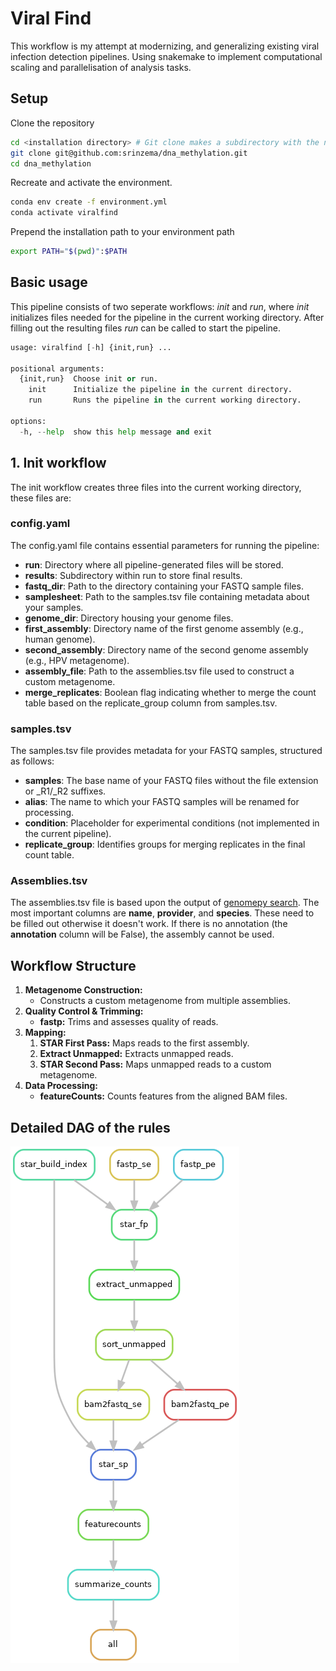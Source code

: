 # Viral Find

This workflow is my attempt at modernizing, and generalizing existing viral infection detection pipelines. Using snakemake to implement computational scaling and parallelisation of analysis tasks.

## Setup

Clone the repository

```bash
cd <installation directory> # Git clone makes a subdirectory with the name of the repository
git clone git@github.com:srinzema/dna_methylation.git
cd dna_methylation
```

Recreate and activate the environment.
```bash
conda env create -f environment.yml
conda activate viralfind
```

Prepend the installation path to your environment path
```bash
export PATH="$(pwd)":$PATH
```

## Basic usage
This pipeline consists of two seperate workflows: *init* and *run*, where *init* initializes files needed for the pipeline in the current working directory. After filling out the resulting files *run* can be called to start the pipeline.

``` Python
usage: viralfind [-h] {init,run} ...

positional arguments:
  {init,run}  Choose init or run.
    init      Initialize the pipeline in the current directory.
    run       Runs the pipeline in the current working directory.

options:
  -h, --help  show this help message and exit
```

## 1. Init workflow
The init workflow creates three files into the current working directory, these files are:

### config.yaml
The config.yaml file contains essential parameters for running the pipeline:
- **run**: Directory where all pipeline-generated files will be stored.
- **results**: Subdirectory within run to store final results.
- **fastq_dir**: Path to the directory containing your FASTQ sample files.
- **samplesheet**: Path to the samples.tsv file containing metadata about your samples.
- **genome_dir**: Directory housing your genome files.
- **first_assembly**: Directory name of the first genome assembly (e.g., human genome).
- **second_assembly**: Directory name of the second genome assembly (e.g., HPV metagenome).
- **assembly_file**: Path to the assemblies.tsv file used to construct a custom metagenome.
- **merge_replicates**: Boolean flag indicating whether to merge the count table based on the replicate_group column from samples.tsv.

### samples.tsv
The samples.tsv file provides metadata for your FASTQ samples, structured as follows:
- **samples**: The base name of your FASTQ files without the file extension or _R1/_R2 suffixes.
- **alias**: The name to which your FASTQ samples will be renamed for processing.
- **condition**: Placeholder for experimental conditions (not implemented in the current pipeline).
- **replicate_group**: Identifies groups for merging replicates in the final count table.

### Assemblies.tsv
The assemblies.tsv file is based upon the output of [genomepy search](https://github.com/vanheeringen-lab/genomepy). 
The most important columns are **name**, **provider**, and **species**. These need to be filled out otherwise it doesn't work.
If there is no annotation (the **annotation** column will be False), the assembly cannot be used.

## Workflow Structure
1. **Metagenome Construction:**
    - Constructs a custom metagenome from multiple assemblies.
2. **Quality Control & Trimming:**
    - **fastp:** Trims and assesses quality of reads.
3. **Mapping:**
	1. **STAR First Pass:** Maps reads to the first assembly.
	2. **Extract Unmapped:** Extracts unmapped reads.
	3. **STAR Second Pass:** Maps unmapped reads to a custom metagenome.
4. **Data Processing:**
    - **featureCounts:** Counts features from the aligned BAM files.

## Detailed DAG of the rules
![](assets/dag.png)
